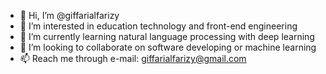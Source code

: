 - 👋 Hi, I’m @giffarialfarizy
- 👀 I’m interested in education technology and front-end engineering
- 🌱 I’m currently learning natural language processing with deep learning
- 💞️ I’m looking to collaborate on software developing or machine learning
- 📫 Reach me through e-mail: giffarialfarizy@gmail.com

<!---
giffarialfarizy/giffarialfarizy is a ✨ special ✨ repository because its `README.md` (this file) appears on your GitHub profile.
You can click the Preview link to take a look at your changes.
--->
